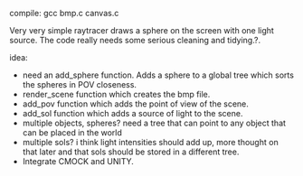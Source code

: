 compile: gcc bmp.c canvas.c  

Very very simple raytracer draws a sphere on the screen with one light source.
The code really needs some serious cleaning and tidying.?. 
 
idea:
 - need an add_sphere function. Adds a sphere to a global tree which sorts the spheres in POV closeness.
 - render_scene function which creates the bmp file.
 - add_pov function which adds the point of view of the scene.
 - add_sol function which adds a source of light to the scene.
  - multiple objects, spheres? need a tree that can point to any object that can be placed in the world
  - multiple sols? i think light intensities should add up, more thought on that later and that sols should be stored in a different tree.   
  - Integrate CMOCK and UNITY.

